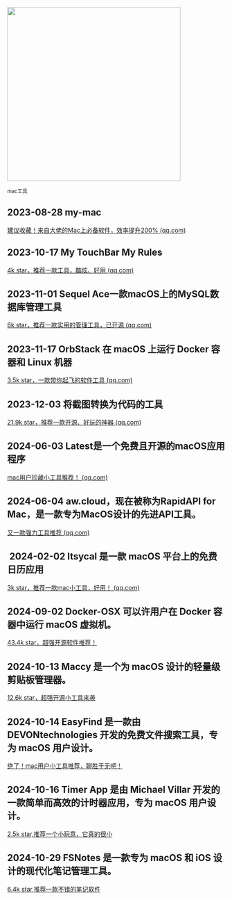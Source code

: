 <img src="https://img.picui.cn/free/2024/10/23/671868b3bfeee.png" width="400" />  

<small>mac工具</small>

## 2023-08-28 my-mac

[建议收藏！来自大佬的Mac上必备软件，效率提升200% (qq.com)](https://mp.weixin.qq.com/s?__biz=MzU4MjY3Mzc3OQ==&mid=2247487474&idx=1&sn=7496c7e12370be684136f9c8a02c141d&chksm=fdb5fbeecac272f8696bd1d199adb2cb012ade8de43f0513d7ca2874f175caaa6b449ad9a304&token=1471711010&lang=zh_CN#rd)

## 2023-10-17 **My TouchBar My Rules**

[4k star，推荐一款工具，酷炫、好用 (qq.com)](https://mp.weixin.qq.com/s?__biz=MzU4MjY3Mzc3OQ==&mid=2247488705&idx=2&sn=3ea44cb56957801a4d1d6b7bb19c836b&chksm=fdb5e0ddcac269cb12c13a90c6f62fe1f398a5afbf9d884f1f384f899e4e39ab1fa7cb904ce1&token=1471711010&lang=zh_CN#rd)

## 2023-11-01 Sequel Ace一款macOS上的MySQL数据库管理工具

[6k star，推荐一款实用的管理工具，已开源 (qq.com)](https://mp.weixin.qq.com/s?__biz=MzU4MjY3Mzc3OQ==&mid=2247488970&idx=1&sn=a1cffd58634a4b54fa970e55b79dd0de&chksm=fdb5e1d6cac268c007ebbb0e40be8e7db22d16140e0c978d51d4734bcccad6b6191836c6b0ce&token=1725010599&lang=zh_CN#rd)

## 2023-11-17 OrbStack  在 macOS 上运行 Docker 容器和 Linux 机器

[3.5k star，一款带你起飞的软件工具 (qq.com)](https://mp.weixin.qq.com/s?__biz=MzU4MjY3Mzc3OQ==&mid=2247489152&idx=1&sn=710a90bd5b7fd25a406f3564c7d1bc3d&chksm=fdb5e29ccac26b8a4ffcfe2a055ac15e8a6be2a3056a5b8d369024002cf4947fbac7d4b68ddd&token=1725010599&lang=zh_CN#rd)

## 2023-12-03 将截图转换为代码的工具

[21.9k star，推荐一款开源、好玩的神器 (qq.com)](https://mp.weixin.qq.com/s?__biz=MzU4MjY3Mzc3OQ==&mid=2247489386&idx=1&sn=f09a529739bfc0b31880a5411fb951de&chksm=fdb5e376cac26a60369bd423e5c096972972bab2834fac1829f05af53015a1b0cb8e18d44ff5&token=1471711010&lang=zh_CN#rd)

## 2024-06-03 Latest是一个免费且开源的macOS应用程序

[mac用户珍藏小工具推荐！ (qq.com)](https://mp.weixin.qq.com/s?__biz=MzU4MjY3Mzc3OQ==&mid=2247491584&idx=1&sn=4ff254ac5378168e2711e2b26da99ea0&chksm=fdb6141ccac19d0a3ca03329a0aa37253ff6e262990adea4700767308754ac0960114de1e126&token=1235617352&lang=zh_CN#rd)

## 2024-06-04 aw.cloud，现在被称为RapidAPI for Mac，是一款专为MacOS设计的先进API工具。

[又一款强力工具推荐 (qq.com)](https://mp.weixin.qq.com/s?__biz=MzU4MjY3Mzc3OQ==&mid=2247491599&idx=1&sn=e617763584cbd05f8e0dadae98d6837a&chksm=fdb61413cac19d054b7305483f3551169dd5161b8a551db228ce3f2826a84ce6f079d6c8561b&token=1235617352&lang=zh_CN#rd)


##  2024-02-02 Itsycal 是一款 macOS 平台上的免费日历应用

[3k star，推荐一款mac小工具，好用！ (qq.com)](https://mp.weixin.qq.com/s?__biz=MzU4MjY3Mzc3OQ==&mid=2247490112&idx=1&sn=58cd0a15bf9803cbcb7ad51de11431a6&chksm=fdb5ee5ccac2674a1427a5a9f5c4be4de975b382aeb5a3b66eb8dc9d09ee32fb5736b48c8ab9&token=1471711010&lang=zh_CN#rd)

## 2024-09-02  Docker-OSX 可以许用户在 Docker 容器中运行 macOS 虚拟机。

[43.4k star，超强开源软件推荐！](https://mp.weixin.qq.com/s?__biz=MzU4MjY3Mzc3OQ==&mid=2247493885&idx=1&sn=498284520786d0a7f034d866dab0f020&chksm=fdb61ce1cac195f7b173ad9766fc906d7c329ad9ce3461cc28da9effe13245c0bd0976a92849&token=1264986599&lang=zh_CN#rd)

## 2024-10-13 Maccy 是一个为 macOS 设计的轻量级剪贴板管理器。

[12.6k star，超强开源小工具来袭](https://mp.weixin.qq.com/s?__biz=MzU4MjY3Mzc3OQ==&mid=2247495331&idx=1&sn=975f17dcc816df2bbdb726602961a18f&chksm=fdb61abfcac193a99dbcd55c86b77fe3a3924dbedf8c945b26a470604cf6493c06f86c8e999d&token=1783337456&lang=zh_CN#rd)


## 2024-10-14 EasyFind 是一款由 DEVONtechnologies 开发的免费文件搜索工具，专为 macOS 用户设计。

[绝了！mac用户小工具推荐，聊胜于无吧！](https://mp.weixin.qq.com/s?__biz=MzU4MjY3Mzc3OQ==&mid=2247495359&idx=1&sn=36da8f2a7ac41df3b007ceefd8af62b6&chksm=fdb61aa3cac193b588fcf10adb84938f70fd3c8515da3485ee08a2406905612cd9904c5bca72&token=1783337456&lang=zh_CN#rd)

## 2024-10-16 Timer App 是由 Michael Villar 开发的一款简单而高效的计时器应用，专为 macOS 用户设计。

[2.5k star,推荐一个小玩意，它真的很小](https://mp.weixin.qq.com/s?__biz=MzU4MjY3Mzc3OQ==&mid=2247495374&idx=1&sn=8ab8f7ac54b4f73cc9a10c365739d83f&chksm=fdb61ad2cac193c4b919f45444df2e0b17662a07a4cd0781054a49fb821c1d27f328eef72028&token=1783337456&lang=zh_CN#rd)

## 2024-10-29 FSNotes 是一款专为 macOS 和 iOS 设计的现代化笔记管理工具。

[6.4k star,推荐一款不错的笔记软件](https://mp.weixin.qq.com/s?__biz=MzU4MjY3Mzc3OQ==&mid=2247495556&idx=1&sn=197ee89fff471770f0d8d6ce0ec75fc7&chksm=fdb61b98cac1928e14070b50be9c9e7ff0efe6a85a5077ddfc6472185e64263eaecb46c97384&token=1783337456&lang=zh_CN#rd)